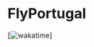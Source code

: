 # FlyPortugal
[![wakatime](https://wakatime.com/badge/user/018b1022-a5d9-4359-b2f1-c71dcfe8d80e/project/018bb632-94c2-43dc-99c6-eb9a96920f47.svg)]
